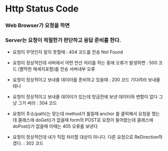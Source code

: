 # Http Status Code

### Web Browser가 요청을 하면

### Server는 요청이 적절한가 판단하고 응답 준비를 한다.

* 요청이 무엇인지 알지 못할때 : 404 코드를 전송
Not Found

* 요청이 정상적인데 서버에서 어떤 연산 처리를 하는 중에
  오류가 발생하면 : 500 코드 (짤막한 메세지포함)를 전송
 서버내부 오류
 
 * 요청이 정상적이고 보내줄 데이터를 준비하고 있을때 : 200 코드
 기다려라 보내줄테니
 
 * 요청이 정상적이고 보내줄 데이터가 있는데 방금전에 보낸
 데이터와 변함이 없다 그냥 그거 써라 : 304 코드
 
 * 요청이 주소(path)는 맞는데 method가 틀릴때
 anchor 를 클릭해서 요청을 했는데 클래스에 doGet()가 없을때 
 form의 POST로 요청이 들어왔는데 클래스에 doPost()가 없을때 
 이때는 405 오류를 보낸다
 
 * 요청이 정상적인데 내가 직접 처리할 대상이 아니다. 다른 요청으로 ReDirection하겠다. : 302 코드
 